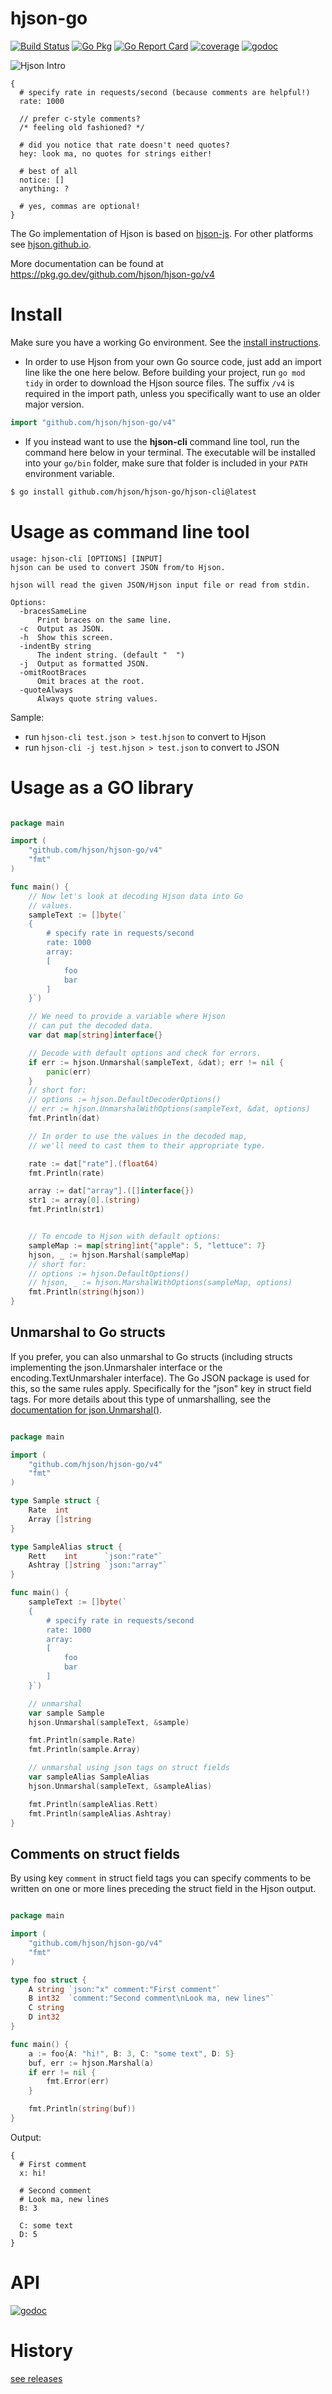 # hjson-go

[![Build Status](https://github.com/hjson/hjson-go/workflows/test/badge.svg)](https://github.com/hjson/hjson-go/actions)
[![Go Pkg](https://img.shields.io/github/release/hjson/hjson-go.svg?style=flat-square&label=go-pkg)](https://github.com/hjson/hjson-go/releases)
[![Go Report Card](https://goreportcard.com/badge/github.com/hjson/hjson-go?style=flat-square)](https://goreportcard.com/report/github.com/hjson/hjson-go)
[![coverage](https://img.shields.io/badge/coverage-ok-brightgreen.svg?style=flat-square)](https://gocover.io/github.com/hjson/hjson-go/)
[![godoc](https://img.shields.io/badge/godoc-reference-blue.svg?style=flat-square)](https://godoc.org/github.com/hjson/hjson-go/v4)

![Hjson Intro](https://hjson.github.io/hjson1.gif)

```
{
  # specify rate in requests/second (because comments are helpful!)
  rate: 1000

  // prefer c-style comments?
  /* feeling old fashioned? */

  # did you notice that rate doesn't need quotes?
  hey: look ma, no quotes for strings either!

  # best of all
  notice: []
  anything: ?

  # yes, commas are optional!
}
```

The Go implementation of Hjson is based on [hjson-js](https://github.com/hjson/hjson-js). For other platforms see [hjson.github.io](https://hjson.github.io).

More documentation can be found at https://pkg.go.dev/github.com/hjson/hjson-go/v4

# Install

Make sure you have a working Go environment. See the [install instructions](https://golang.org/doc/install.html).

- In order to use Hjson from your own Go source code, just add an import line like the one here below. Before building your project, run `go mod tidy` in order to download the Hjson source files. The suffix `/v4` is required in the import path, unless you specifically want to use an older major version.
```go
import "github.com/hjson/hjson-go/v4"
```
- If you instead want to use the **hjson-cli** command line tool, run the command here below in your terminal. The executable will be installed into your `go/bin` folder, make sure that folder is included in your `PATH` environment variable.
```bash
$ go install github.com/hjson/hjson-go/hjson-cli@latest
```
# Usage as command line tool
```
usage: hjson-cli [OPTIONS] [INPUT]
hjson can be used to convert JSON from/to Hjson.

hjson will read the given JSON/Hjson input file or read from stdin.

Options:
  -bracesSameLine
      Print braces on the same line.
  -c  Output as JSON.
  -h  Show this screen.
  -indentBy string
      The indent string. (default "  ")
  -j  Output as formatted JSON.
  -omitRootBraces
      Omit braces at the root.
  -quoteAlways
      Always quote string values.
```

Sample:
- run `hjson-cli test.json > test.hjson` to convert to Hjson
- run `hjson-cli -j test.hjson > test.json` to convert to JSON

# Usage as a GO library

```go

package main

import (
    "github.com/hjson/hjson-go/v4"
    "fmt"
)

func main() {
    // Now let's look at decoding Hjson data into Go
    // values.
    sampleText := []byte(`
    {
        # specify rate in requests/second
        rate: 1000
        array:
        [
            foo
            bar
        ]
    }`)

    // We need to provide a variable where Hjson
    // can put the decoded data.
    var dat map[string]interface{}

    // Decode with default options and check for errors.
    if err := hjson.Unmarshal(sampleText, &dat); err != nil {
        panic(err)
    }
    // short for:
    // options := hjson.DefaultDecoderOptions()
    // err := hjson.UnmarshalWithOptions(sampleText, &dat, options)
    fmt.Println(dat)

    // In order to use the values in the decoded map,
    // we'll need to cast them to their appropriate type.

    rate := dat["rate"].(float64)
    fmt.Println(rate)

    array := dat["array"].([]interface{})
    str1 := array[0].(string)
    fmt.Println(str1)


    // To encode to Hjson with default options:
    sampleMap := map[string]int{"apple": 5, "lettuce": 7}
    hjson, _ := hjson.Marshal(sampleMap)
    // short for:
    // options := hjson.DefaultOptions()
    // hjson, _ := hjson.MarshalWithOptions(sampleMap, options)
    fmt.Println(string(hjson))
}
```

## Unmarshal to Go structs

If you prefer, you can also unmarshal to Go structs (including structs implementing the json.Unmarshaler interface or the encoding.TextUnmarshaler interface). The Go JSON package is used for this, so the same rules apply. Specifically for the "json" key in struct field tags. For more details about this type of unmarshalling, see the [documentation for json.Unmarshal()](https://pkg.go.dev/encoding/json#Unmarshal).

```go

package main

import (
    "github.com/hjson/hjson-go/v4"
    "fmt"
)

type Sample struct {
    Rate  int
    Array []string
}

type SampleAlias struct {
    Rett    int      `json:"rate"`
    Ashtray []string `json:"array"`
}

func main() {
    sampleText := []byte(`
    {
        # specify rate in requests/second
        rate: 1000
        array:
        [
            foo
            bar
        ]
    }`)

    // unmarshal
    var sample Sample
    hjson.Unmarshal(sampleText, &sample)

    fmt.Println(sample.Rate)
    fmt.Println(sample.Array)

    // unmarshal using json tags on struct fields
    var sampleAlias SampleAlias
    hjson.Unmarshal(sampleText, &sampleAlias)

    fmt.Println(sampleAlias.Rett)
    fmt.Println(sampleAlias.Ashtray)
}
```

## Comments on struct fields

By using key `comment` in struct field tags you can specify comments to be written on one or more lines preceding the struct field in the Hjson output.

```go

package main

import (
    "github.com/hjson/hjson-go/v4"
    "fmt"
)

type foo struct {
    A string `json:"x" comment:"First comment"`
    B int32  `comment:"Second comment\nLook ma, new lines"`
    C string
    D int32
}

func main() {
    a := foo{A: "hi!", B: 3, C: "some text", D: 5}
    buf, err := hjson.Marshal(a)
    if err != nil {
        fmt.Error(err)
    }

    fmt.Println(string(buf))
}
```

Output:

```
{
  # First comment
  x: hi!

  # Second comment
  # Look ma, new lines
  B: 3

  C: some text
  D: 5
}
```

# API

[![godoc](https://godoc.org/github.com/hjson/hjson-go/v4?status.svg)](https://godoc.org/github.com/hjson/hjson-go/v4)

# History

[see releases](https://github.com/hjson/hjson-go/releases)
